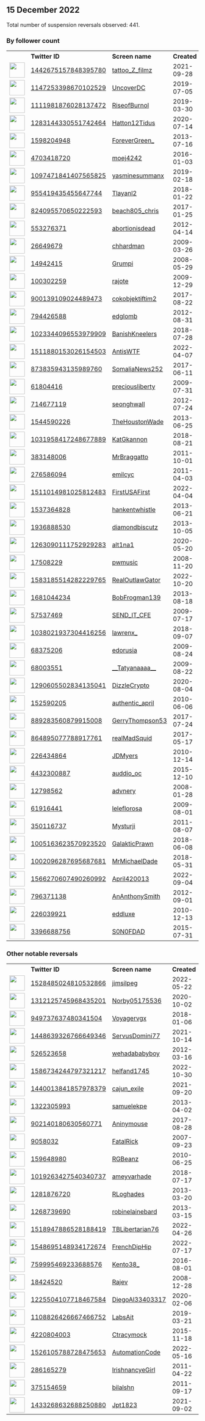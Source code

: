 
## 15 December 2022
Total number of suspension reversals observed: 441.

### By follower count
<table><tr><th></th><th align="left">Twitter ID</th><th align="left">Screen name</th>
<th align="left">Created</th><th align="left">Status</th><th align="left">Suspended</th><th align="left">Followers</th>
<tr><td><a href="https://pbs.twimg.com/profile_images/1626156143583318017/Cv8fdHX9_normal.jpg"><img src="https://pbs.twimg.com/profile_images/1626156143583318017/Cv8fdHX9_normal.jpg" width="40px" height="40px" align="center"/></a></td><td><a href="https://twitter.com/intent/user?user_id=1442675157848395780">1442675157848395780</a></td><td><a href="https://twitter.com/tattoo_Z_filmz">tattoo_Z_filmz</a></td><td>2021-09-28</td><td align="center"></td><td>2022-07-16</td><td>508199</td></tr>
<tr><td><a href="https://pbs.twimg.com/profile_images/1148630710837792772/txkx1EP7_normal.jpg"><img src="https://pbs.twimg.com/profile_images/1148630710837792772/txkx1EP7_normal.jpg" width="40px" height="40px" align="center"/></a></td><td><a href="https://twitter.com/intent/user?user_id=1147253398670102529">1147253398670102529</a></td><td><a href="https://twitter.com/UncoverDC">UncoverDC</a></td><td>2019-07-05</td><td align="center"></td><td></td><td>90683</td></tr>
<tr><td><a href="https://pbs.twimg.com/profile_images/1574234467287400457/r_otjDgp_normal.jpg"><img src="https://pbs.twimg.com/profile_images/1574234467287400457/r_otjDgp_normal.jpg" width="40px" height="40px" align="center"/></a></td><td><a href="https://twitter.com/intent/user?user_id=1111981876028137472">1111981876028137472</a></td><td><a href="https://twitter.com/RiseofBurnol">RiseofBurnol</a></td><td>2019-03-30</td><td align="center"></td><td>2022-10-25</td><td>27142</td></tr>
<tr><td><a href="https://pbs.twimg.com/profile_images/1613982856547602433/fXQ3AKLa_normal.jpg"><img src="https://pbs.twimg.com/profile_images/1613982856547602433/fXQ3AKLa_normal.jpg" width="40px" height="40px" align="center"/></a></td><td><a href="https://twitter.com/intent/user?user_id=1283144330551742464">1283144330551742464</a></td><td><a href="https://twitter.com/Hatton12Tidus">Hatton12Tidus</a></td><td>2020-07-14</td><td align="center"></td><td>2022-10-21</td><td>22532</td></tr>
<tr><td><a href="https://pbs.twimg.com/profile_images/1240542830608687104/giYpZZUC_normal.jpg"><img src="https://pbs.twimg.com/profile_images/1240542830608687104/giYpZZUC_normal.jpg" width="40px" height="40px" align="center"/></a></td><td><a href="https://twitter.com/intent/user?user_id=1598204948">1598204948</a></td><td><a href="https://twitter.com/ForeverGreen_">ForeverGreen_</a></td><td>2013-07-16</td><td align="center"></td><td></td><td>21194</td></tr>
<tr><td><a href="https://pbs.twimg.com/profile_images/1611774079123730433/DgXYdNzu_normal.jpg"><img src="https://pbs.twimg.com/profile_images/1611774079123730433/DgXYdNzu_normal.jpg" width="40px" height="40px" align="center"/></a></td><td><a href="https://twitter.com/intent/user?user_id=4703418720">4703418720</a></td><td><a href="https://twitter.com/moej4242">moej4242</a></td><td>2016-01-03</td><td align="center"></td><td></td><td>20343</td></tr>
<tr><td><a href="https://pbs.twimg.com/profile_images/1652422157417283586/x5Myc14p_normal.jpg"><img src="https://pbs.twimg.com/profile_images/1652422157417283586/x5Myc14p_normal.jpg" width="40px" height="40px" align="center"/></a></td><td><a href="https://twitter.com/intent/user?user_id=1097471841407565825">1097471841407565825</a></td><td><a href="https://twitter.com/yasminesummanx">yasminesummanx</a></td><td>2019-02-18</td><td align="center"></td><td>2022-12-03</td><td>19744</td></tr>
<tr><td><a href="https://pbs.twimg.com/profile_images/1569050090911711234/GC9xicq8_normal.jpg"><img src="https://pbs.twimg.com/profile_images/1569050090911711234/GC9xicq8_normal.jpg" width="40px" height="40px" align="center"/></a></td><td><a href="https://twitter.com/intent/user?user_id=955419435455647744">955419435455647744</a></td><td><a href="https://twitter.com/Tlayanl2">Tlayanl2</a></td><td>2018-01-22</td><td align="center"></td><td>2022-12-11</td><td>17531</td></tr>
<tr><td><a href="https://pbs.twimg.com/profile_images/1021205589391597569/Or-BbRdb_normal.jpg"><img src="https://pbs.twimg.com/profile_images/1021205589391597569/Or-BbRdb_normal.jpg" width="40px" height="40px" align="center"/></a></td><td><a href="https://twitter.com/intent/user?user_id=824095570650222593">824095570650222593</a></td><td><a href="https://twitter.com/beach805_chris">beach805_chris</a></td><td>2017-01-25</td><td align="center">👋</td><td></td><td>17494</td></tr>
<tr><td><a href="https://pbs.twimg.com/profile_images/796262465533145088/WGJcqM7C_normal.jpg"><img src="https://pbs.twimg.com/profile_images/796262465533145088/WGJcqM7C_normal.jpg" width="40px" height="40px" align="center"/></a></td><td><a href="https://twitter.com/intent/user?user_id=553276371">553276371</a></td><td><a href="https://twitter.com/abortionisdead">abortionisdead</a></td><td>2012-04-14</td><td align="center"></td><td>2022-07-16</td><td>12006</td></tr>
<tr><td><a href="https://pbs.twimg.com/profile_images/1618024024537460736/J-VJWCAl_normal.jpg"><img src="https://pbs.twimg.com/profile_images/1618024024537460736/J-VJWCAl_normal.jpg" width="40px" height="40px" align="center"/></a></td><td><a href="https://twitter.com/intent/user?user_id=26649679">26649679</a></td><td><a href="https://twitter.com/chhardman">chhardman</a></td><td>2009-03-26</td><td align="center"></td><td>2022-12-03</td><td>12004</td></tr>
<tr><td><a href="https://pbs.twimg.com/profile_images/1374413516485009411/PWc1w1lx_normal.jpg"><img src="https://pbs.twimg.com/profile_images/1374413516485009411/PWc1w1lx_normal.jpg" width="40px" height="40px" align="center"/></a></td><td><a href="https://twitter.com/intent/user?user_id=14942415">14942415</a></td><td><a href="https://twitter.com/Grumpi">Grumpi</a></td><td>2008-05-29</td><td align="center"></td><td></td><td>11803</td></tr>
<tr><td><a href="https://pbs.twimg.com/profile_images/1645806993297522688/g9eXb0Nj_normal.jpg"><img src="https://pbs.twimg.com/profile_images/1645806993297522688/g9eXb0Nj_normal.jpg" width="40px" height="40px" align="center"/></a></td><td><a href="https://twitter.com/intent/user?user_id=100302259">100302259</a></td><td><a href="https://twitter.com/rajote">rajote</a></td><td>2009-12-29</td><td align="center"></td><td></td><td>10923</td></tr>
<tr><td><a href="https://pbs.twimg.com/profile_images/1650172285528023040/-IO3cQ5A_normal.jpg"><img src="https://pbs.twimg.com/profile_images/1650172285528023040/-IO3cQ5A_normal.jpg" width="40px" height="40px" align="center"/></a></td><td><a href="https://twitter.com/intent/user?user_id=900139109024489473">900139109024489473</a></td><td><a href="https://twitter.com/cokobjektiftim2">cokobjektiftim2</a></td><td>2017-08-22</td><td align="center"></td><td>2022-02-25</td><td>10604</td></tr>
<tr><td><a href="https://pbs.twimg.com/profile_images/996873037197737986/iXL3lJMY_normal.jpg"><img src="https://pbs.twimg.com/profile_images/996873037197737986/iXL3lJMY_normal.jpg" width="40px" height="40px" align="center"/></a></td><td><a href="https://twitter.com/intent/user?user_id=794426588">794426588</a></td><td><a href="https://twitter.com/edglomb">edglomb</a></td><td>2012-08-31</td><td align="center">🚫</td><td>2022-12-13</td><td>10032</td></tr>
<tr><td><a href="https://pbs.twimg.com/profile_images/1290392790661300228/iR1PfhPi_normal.jpg"><img src="https://pbs.twimg.com/profile_images/1290392790661300228/iR1PfhPi_normal.jpg" width="40px" height="40px" align="center"/></a></td><td><a href="https://twitter.com/intent/user?user_id=1023344096553979909">1023344096553979909</a></td><td><a href="https://twitter.com/BanishKneelers">BanishKneelers</a></td><td>2018-07-28</td><td align="center"></td><td></td><td>9945</td></tr>
<tr><td><a href="https://pbs.twimg.com/profile_images/1604172158476886017/AK-Yy3db_normal.jpg"><img src="https://pbs.twimg.com/profile_images/1604172158476886017/AK-Yy3db_normal.jpg" width="40px" height="40px" align="center"/></a></td><td><a href="https://twitter.com/intent/user?user_id=1511880153026154503">1511880153026154503</a></td><td><a href="https://twitter.com/AntisWTF">AntisWTF</a></td><td>2022-04-07</td><td align="center"></td><td>2022-12-10</td><td>8707</td></tr>
<tr><td><a href="https://pbs.twimg.com/profile_images/1380856098069086208/wQMrUnQl_normal.jpg"><img src="https://pbs.twimg.com/profile_images/1380856098069086208/wQMrUnQl_normal.jpg" width="40px" height="40px" align="center"/></a></td><td><a href="https://twitter.com/intent/user?user_id=873835943135989760">873835943135989760</a></td><td><a href="https://twitter.com/SomaliaNews252">SomaliaNews252</a></td><td>2017-06-11</td><td align="center"></td><td>2022-09-16</td><td>8215</td></tr>
<tr><td><a href="https://pbs.twimg.com/profile_images/1326954324300328963/-xrGpj7f_normal.jpg"><img src="https://pbs.twimg.com/profile_images/1326954324300328963/-xrGpj7f_normal.jpg" width="40px" height="40px" align="center"/></a></td><td><a href="https://twitter.com/intent/user?user_id=61804416">61804416</a></td><td><a href="https://twitter.com/preciousliberty">preciousliberty</a></td><td>2009-07-31</td><td align="center"></td><td></td><td>7951</td></tr>
<tr><td><a href="https://pbs.twimg.com/profile_images/1411210180214153216/0hm6u7It_normal.jpg"><img src="https://pbs.twimg.com/profile_images/1411210180214153216/0hm6u7It_normal.jpg" width="40px" height="40px" align="center"/></a></td><td><a href="https://twitter.com/intent/user?user_id=714677119">714677119</a></td><td><a href="https://twitter.com/seonghwall">seonghwall</a></td><td>2012-07-24</td><td align="center"></td><td></td><td>7613</td></tr>
<tr><td><a href="https://pbs.twimg.com/profile_images/1649633212304613377/A_10i2Er_normal.jpg"><img src="https://pbs.twimg.com/profile_images/1649633212304613377/A_10i2Er_normal.jpg" width="40px" height="40px" align="center"/></a></td><td><a href="https://twitter.com/intent/user?user_id=1544590226">1544590226</a></td><td><a href="https://twitter.com/TheHoustonWade">TheHoustonWade</a></td><td>2013-06-25</td><td align="center"></td><td></td><td>7567</td></tr>
<tr><td><a href="https://pbs.twimg.com/profile_images/1285042074866221056/SU7tIiDb_normal.jpg"><img src="https://pbs.twimg.com/profile_images/1285042074866221056/SU7tIiDb_normal.jpg" width="40px" height="40px" align="center"/></a></td><td><a href="https://twitter.com/intent/user?user_id=1031958417248677889">1031958417248677889</a></td><td><a href="https://twitter.com/KatGkannon">KatGkannon</a></td><td>2018-08-21</td><td align="center"></td><td></td><td>6959</td></tr>
<tr><td><a href="https://pbs.twimg.com/profile_images/1630133217440276485/Dt3CRbdF_normal.jpg"><img src="https://pbs.twimg.com/profile_images/1630133217440276485/Dt3CRbdF_normal.jpg" width="40px" height="40px" align="center"/></a></td><td><a href="https://twitter.com/intent/user?user_id=383148006">383148006</a></td><td><a href="https://twitter.com/MrBraggatto">MrBraggatto</a></td><td>2011-10-01</td><td align="center"></td><td>2022-10-13</td><td>6455</td></tr>
<tr><td><a href="https://pbs.twimg.com/profile_images/1378705595763675136/xblHN8Iv_normal.jpg"><img src="https://pbs.twimg.com/profile_images/1378705595763675136/xblHN8Iv_normal.jpg" width="40px" height="40px" align="center"/></a></td><td><a href="https://twitter.com/intent/user?user_id=276586094">276586094</a></td><td><a href="https://twitter.com/emilcyc">emilcyc</a></td><td>2011-04-03</td><td align="center"></td><td>2022-11-15</td><td>6407</td></tr>
<tr><td><a href="https://pbs.twimg.com/profile_images/1594171871506882560/6WAknMZK_normal.jpg"><img src="https://pbs.twimg.com/profile_images/1594171871506882560/6WAknMZK_normal.jpg" width="40px" height="40px" align="center"/></a></td><td><a href="https://twitter.com/intent/user?user_id=1511014981025812483">1511014981025812483</a></td><td><a href="https://twitter.com/FirstUSAFirst">FirstUSAFirst</a></td><td>2022-04-04</td><td align="center"></td><td>2022-11-23</td><td>6366</td></tr>
<tr><td><a href="https://pbs.twimg.com/profile_images/1218010235417194496/j5Z1dHDO_normal.jpg"><img src="https://pbs.twimg.com/profile_images/1218010235417194496/j5Z1dHDO_normal.jpg" width="40px" height="40px" align="center"/></a></td><td><a href="https://twitter.com/intent/user?user_id=1537364828">1537364828</a></td><td><a href="https://twitter.com/hankentwhistle">hankentwhistle</a></td><td>2013-06-21</td><td align="center"></td><td>2022-06-13</td><td>5957</td></tr>
<tr><td><a href="https://pbs.twimg.com/profile_images/1657935519668670476/-DiggBpd_normal.jpg"><img src="https://pbs.twimg.com/profile_images/1657935519668670476/-DiggBpd_normal.jpg" width="40px" height="40px" align="center"/></a></td><td><a href="https://twitter.com/intent/user?user_id=1936888530">1936888530</a></td><td><a href="https://twitter.com/diamondbiscutz">diamondbiscutz</a></td><td>2013-10-05</td><td align="center"></td><td></td><td>5465</td></tr>
<tr><td><a href="https://pbs.twimg.com/profile_images/1623919723749466112/iRU5IbZY_normal.jpg"><img src="https://pbs.twimg.com/profile_images/1623919723749466112/iRU5IbZY_normal.jpg" width="40px" height="40px" align="center"/></a></td><td><a href="https://twitter.com/intent/user?user_id=1263090111752929283">1263090111752929283</a></td><td><a href="https://twitter.com/alt1na1">alt1na1</a></td><td>2020-05-20</td><td align="center">🔒</td><td>2022-03-31</td><td>4954</td></tr>
<tr><td><a href="https://pbs.twimg.com/profile_images/1066822694870618118/-WDhXllL_normal.jpg"><img src="https://pbs.twimg.com/profile_images/1066822694870618118/-WDhXllL_normal.jpg" width="40px" height="40px" align="center"/></a></td><td><a href="https://twitter.com/intent/user?user_id=17508229">17508229</a></td><td><a href="https://twitter.com/pwmusic">pwmusic</a></td><td>2008-11-20</td><td align="center"></td><td></td><td>4931</td></tr>
<tr><td><a href="https://pbs.twimg.com/profile_images/1657130626590429184/f7sB1cno_normal.jpg"><img src="https://pbs.twimg.com/profile_images/1657130626590429184/f7sB1cno_normal.jpg" width="40px" height="40px" align="center"/></a></td><td><a href="https://twitter.com/intent/user?user_id=1583185514282229765">1583185514282229765</a></td><td><a href="https://twitter.com/RealOutlawGator">RealOutlawGator</a></td><td>2022-10-20</td><td align="center"></td><td>2022-12-11</td><td>4928</td></tr>
<tr><td><a href="https://pbs.twimg.com/profile_images/378800000357256483/8d63e9534ac34a5f70d28a737ac7e663_normal.jpeg"><img src="https://pbs.twimg.com/profile_images/378800000357256483/8d63e9534ac34a5f70d28a737ac7e663_normal.jpeg" width="40px" height="40px" align="center"/></a></td><td><a href="https://twitter.com/intent/user?user_id=1681044234">1681044234</a></td><td><a href="https://twitter.com/BobFrogman139">BobFrogman139</a></td><td>2013-08-18</td><td align="center"></td><td></td><td>4755</td></tr>
<tr><td><a href="https://pbs.twimg.com/profile_images/1603006762390626304/jlNA8vtH_normal.jpg"><img src="https://pbs.twimg.com/profile_images/1603006762390626304/jlNA8vtH_normal.jpg" width="40px" height="40px" align="center"/></a></td><td><a href="https://twitter.com/intent/user?user_id=57537469">57537469</a></td><td><a href="https://twitter.com/SEND_IT_CFE">SEND_IT_CFE</a></td><td>2009-07-17</td><td align="center"></td><td></td><td>4753</td></tr>
<tr><td><a href="https://pbs.twimg.com/profile_images/1658748199928987649/B8AhbZ4r_normal.jpg"><img src="https://pbs.twimg.com/profile_images/1658748199928987649/B8AhbZ4r_normal.jpg" width="40px" height="40px" align="center"/></a></td><td><a href="https://twitter.com/intent/user?user_id=1038021937304416256">1038021937304416256</a></td><td><a href="https://twitter.com/lawrenx_">lawrenx_</a></td><td>2018-09-07</td><td align="center"></td><td>2022-12-07</td><td>4646</td></tr>
<tr><td><a href="https://pbs.twimg.com/profile_images/1549828081807806464/L1RgykU1_normal.jpg"><img src="https://pbs.twimg.com/profile_images/1549828081807806464/L1RgykU1_normal.jpg" width="40px" height="40px" align="center"/></a></td><td><a href="https://twitter.com/intent/user?user_id=68375206">68375206</a></td><td><a href="https://twitter.com/edorusia">edorusia</a></td><td>2009-08-24</td><td align="center"></td><td>2022-11-30</td><td>4575</td></tr>
<tr><td><a href="https://pbs.twimg.com/profile_images/1416144883841126401/FjIAOR7m_normal.jpg"><img src="https://pbs.twimg.com/profile_images/1416144883841126401/FjIAOR7m_normal.jpg" width="40px" height="40px" align="center"/></a></td><td><a href="https://twitter.com/intent/user?user_id=68003551">68003551</a></td><td><a href="https://twitter.com/__Tatyanaaaa__">__Tatyanaaaa__</a></td><td>2009-08-22</td><td align="center"></td><td></td><td>4537</td></tr>
<tr><td><a href="https://pbs.twimg.com/profile_images/1290606661623848964/FZ2GRezm_normal.jpg"><img src="https://pbs.twimg.com/profile_images/1290606661623848964/FZ2GRezm_normal.jpg" width="40px" height="40px" align="center"/></a></td><td><a href="https://twitter.com/intent/user?user_id=1290605502834135041">1290605502834135041</a></td><td><a href="https://twitter.com/DizzleCrypto">DizzleCrypto</a></td><td>2020-08-04</td><td align="center"></td><td>2022-12-12</td><td>4451</td></tr>
<tr><td><a href="https://pbs.twimg.com/profile_images/1647641485184057346/B-uARHQL_normal.jpg"><img src="https://pbs.twimg.com/profile_images/1647641485184057346/B-uARHQL_normal.jpg" width="40px" height="40px" align="center"/></a></td><td><a href="https://twitter.com/intent/user?user_id=152590205">152590205</a></td><td><a href="https://twitter.com/authentic_april">authentic_april</a></td><td>2010-06-06</td><td align="center"></td><td></td><td>4410</td></tr>
<tr><td><a href="https://pbs.twimg.com/profile_images/1061641383671300101/5CvISU2A_normal.jpg"><img src="https://pbs.twimg.com/profile_images/1061641383671300101/5CvISU2A_normal.jpg" width="40px" height="40px" align="center"/></a></td><td><a href="https://twitter.com/intent/user?user_id=889283560879915008">889283560879915008</a></td><td><a href="https://twitter.com/GerryThompson53">GerryThompson53</a></td><td>2017-07-24</td><td align="center"></td><td></td><td>4399</td></tr>
<tr><td><a href="https://pbs.twimg.com/profile_images/1610653821554024449/Wqdf4BIl_normal.jpg"><img src="https://pbs.twimg.com/profile_images/1610653821554024449/Wqdf4BIl_normal.jpg" width="40px" height="40px" align="center"/></a></td><td><a href="https://twitter.com/intent/user?user_id=864895077788917761">864895077788917761</a></td><td><a href="https://twitter.com/realMadSquid">realMadSquid</a></td><td>2017-05-17</td><td align="center"></td><td></td><td>4299</td></tr>
<tr><td><a href="https://pbs.twimg.com/profile_images/1351212352851615745/hclnaiKR_normal.jpg"><img src="https://pbs.twimg.com/profile_images/1351212352851615745/hclnaiKR_normal.jpg" width="40px" height="40px" align="center"/></a></td><td><a href="https://twitter.com/intent/user?user_id=226434864">226434864</a></td><td><a href="https://twitter.com/JDMyers">JDMyers</a></td><td>2010-12-14</td><td align="center"></td><td>2022-12-05</td><td>3982</td></tr>
<tr><td><a href="https://pbs.twimg.com/profile_images/1249596916494741504/bbDweNCh_normal.jpg"><img src="https://pbs.twimg.com/profile_images/1249596916494741504/bbDweNCh_normal.jpg" width="40px" height="40px" align="center"/></a></td><td><a href="https://twitter.com/intent/user?user_id=4432300887">4432300887</a></td><td><a href="https://twitter.com/auddio_oc">auddio_oc</a></td><td>2015-12-10</td><td align="center"></td><td></td><td>3662</td></tr>
<tr><td><a href="https://pbs.twimg.com/profile_images/1605775759964086275/yekQP6lq_normal.jpg"><img src="https://pbs.twimg.com/profile_images/1605775759964086275/yekQP6lq_normal.jpg" width="40px" height="40px" align="center"/></a></td><td><a href="https://twitter.com/intent/user?user_id=12798562">12798562</a></td><td><a href="https://twitter.com/advnery">advnery</a></td><td>2008-01-28</td><td align="center"></td><td></td><td>3612</td></tr>
<tr><td><a href="https://pbs.twimg.com/profile_images/1199790762633940995/iIAAasEv_normal.jpg"><img src="https://pbs.twimg.com/profile_images/1199790762633940995/iIAAasEv_normal.jpg" width="40px" height="40px" align="center"/></a></td><td><a href="https://twitter.com/intent/user?user_id=61916441">61916441</a></td><td><a href="https://twitter.com/leleflorosa">leleflorosa</a></td><td>2009-08-01</td><td align="center"></td><td></td><td>3390</td></tr>
<tr><td><a href="https://pbs.twimg.com/profile_images/1482394538/Mysturji_avatar_normal.jpg"><img src="https://pbs.twimg.com/profile_images/1482394538/Mysturji_avatar_normal.jpg" width="40px" height="40px" align="center"/></a></td><td><a href="https://twitter.com/intent/user?user_id=350116737">350116737</a></td><td><a href="https://twitter.com/Mysturji">Mysturji</a></td><td>2011-08-07</td><td align="center">🔒</td><td></td><td>3336</td></tr>
<tr><td><a href="https://pbs.twimg.com/profile_images/1375062187241304066/cfJeSeJg_normal.jpg"><img src="https://pbs.twimg.com/profile_images/1375062187241304066/cfJeSeJg_normal.jpg" width="40px" height="40px" align="center"/></a></td><td><a href="https://twitter.com/intent/user?user_id=1005163623570923520">1005163623570923520</a></td><td><a href="https://twitter.com/GalakticPrawn">GalakticPrawn</a></td><td>2018-06-08</td><td align="center">🔒</td><td></td><td>3329</td></tr>
<tr><td><a href="https://pbs.twimg.com/profile_images/1603435212884639745/Sho_XT-I_normal.jpg"><img src="https://pbs.twimg.com/profile_images/1603435212884639745/Sho_XT-I_normal.jpg" width="40px" height="40px" align="center"/></a></td><td><a href="https://twitter.com/intent/user?user_id=1002096287695687681">1002096287695687681</a></td><td><a href="https://twitter.com/MrMichaelDade">MrMichaelDade</a></td><td>2018-05-31</td><td align="center">👋</td><td></td><td>3288</td></tr>
<tr><td><a href="https://pbs.twimg.com/profile_images/1572086112763387907/N4pZ9Djj_normal.jpg"><img src="https://pbs.twimg.com/profile_images/1572086112763387907/N4pZ9Djj_normal.jpg" width="40px" height="40px" align="center"/></a></td><td><a href="https://twitter.com/intent/user?user_id=1566270607490260992">1566270607490260992</a></td><td><a href="https://twitter.com/April420013">April420013</a></td><td>2022-09-04</td><td align="center"></td><td>2022-12-09</td><td>3251</td></tr>
<tr><td><a href="https://pbs.twimg.com/profile_images/809313127699337216/0fx4KxBw_normal.jpg"><img src="https://pbs.twimg.com/profile_images/809313127699337216/0fx4KxBw_normal.jpg" width="40px" height="40px" align="center"/></a></td><td><a href="https://twitter.com/intent/user?user_id=796371138">796371138</a></td><td><a href="https://twitter.com/AnAnthonySmith">AnAnthonySmith</a></td><td>2012-09-01</td><td align="center"></td><td></td><td>3059</td></tr>
<tr><td><a href="https://pbs.twimg.com/profile_images/1603603048089239552/-wRGRFos_normal.jpg"><img src="https://pbs.twimg.com/profile_images/1603603048089239552/-wRGRFos_normal.jpg" width="40px" height="40px" align="center"/></a></td><td><a href="https://twitter.com/intent/user?user_id=226039921">226039921</a></td><td><a href="https://twitter.com/eddluxe">eddluxe</a></td><td>2010-12-13</td><td align="center"></td><td></td><td>2924</td></tr>
<tr><td><a href="https://pbs.twimg.com/profile_images/896048738350878720/ZWXXqjuR_normal.jpg"><img src="https://pbs.twimg.com/profile_images/896048738350878720/ZWXXqjuR_normal.jpg" width="40px" height="40px" align="center"/></a></td><td><a href="https://twitter.com/intent/user?user_id=3396688756">3396688756</a></td><td><a href="https://twitter.com/S0N0FDAD">S0N0FDAD</a></td><td>2015-07-31</td><td align="center"></td><td></td><td>2899</td></tr>
</table>

### Other notable reversals
<table><tr><th></th><th align="left">Twitter ID</th><th align="left">Screen name</th>
<th align="left">Created</th><th align="left">Status</th><th align="left">Suspended</th><th align="left">Followers</th>
<tr><td><a href="https://pbs.twimg.com/profile_images/1528704202654076928/ROCr_YwQ_normal.jpg"><img src="https://pbs.twimg.com/profile_images/1528704202654076928/ROCr_YwQ_normal.jpg" width="40px" height="40px" align="center"/></a></td><td><a href="https://twitter.com/intent/user?user_id=1528485024810532866">1528485024810532866</a></td><td><a href="https://twitter.com/jimsilpeg">jimsilpeg</a></td><td>2022-05-22</td><td align="center">🚫</td><td>2022-12-12</td><td>913</td></tr>
<tr><td><a href="https://pbs.twimg.com/profile_images/1600101953043943426/jqL25U1a_normal.jpg"><img src="https://pbs.twimg.com/profile_images/1600101953043943426/jqL25U1a_normal.jpg" width="40px" height="40px" align="center"/></a></td><td><a href="https://twitter.com/intent/user?user_id=1312125745968435201">1312125745968435201</a></td><td><a href="https://twitter.com/Norby05175536">Norby05175536</a></td><td>2020-10-02</td><td align="center"></td><td>2022-12-14</td><td>83</td></tr>
<tr><td><a href="https://pbs.twimg.com/profile_images/1532140085914632192/qhm92sb0_normal.jpg"><img src="https://pbs.twimg.com/profile_images/1532140085914632192/qhm92sb0_normal.jpg" width="40px" height="40px" align="center"/></a></td><td><a href="https://twitter.com/intent/user?user_id=949737637480341504">949737637480341504</a></td><td><a href="https://twitter.com/Voyagervgx">Voyagervgx</a></td><td>2018-01-06</td><td align="center"></td><td>2022-12-12</td><td>195</td></tr>
<tr><td><a href="https://pbs.twimg.com/profile_images/1519677830262579202/7G9nZvwS_normal.jpg"><img src="https://pbs.twimg.com/profile_images/1519677830262579202/7G9nZvwS_normal.jpg" width="40px" height="40px" align="center"/></a></td><td><a href="https://twitter.com/intent/user?user_id=1448639326766649346">1448639326766649346</a></td><td><a href="https://twitter.com/ServusDomini77">ServusDomini77</a></td><td>2021-10-14</td><td align="center"></td><td>2022-11-25</td><td>1933</td></tr>
<tr><td><a href="https://pbs.twimg.com/profile_images/1632616271052414976/mOynsfVb_normal.jpg"><img src="https://pbs.twimg.com/profile_images/1632616271052414976/mOynsfVb_normal.jpg" width="40px" height="40px" align="center"/></a></td><td><a href="https://twitter.com/intent/user?user_id=526523658">526523658</a></td><td><a href="https://twitter.com/wehadababyboy">wehadababyboy</a></td><td>2012-03-16</td><td align="center"></td><td>2022-11-14</td><td>50</td></tr>
<tr><td><a href="https://pbs.twimg.com/profile_images/1598949650509217792/Wua-vrfA_normal.jpg"><img src="https://pbs.twimg.com/profile_images/1598949650509217792/Wua-vrfA_normal.jpg" width="40px" height="40px" align="center"/></a></td><td><a href="https://twitter.com/intent/user?user_id=1586734244797321217">1586734244797321217</a></td><td><a href="https://twitter.com/helfand1745">helfand1745</a></td><td>2022-10-30</td><td align="center">🚫</td><td>2022-12-11</td><td>162</td></tr>
<tr><td><a href="https://pbs.twimg.com/profile_images/1440015078602981379/szJwwMH9_normal.jpg"><img src="https://pbs.twimg.com/profile_images/1440015078602981379/szJwwMH9_normal.jpg" width="40px" height="40px" align="center"/></a></td><td><a href="https://twitter.com/intent/user?user_id=1440013841857978379">1440013841857978379</a></td><td><a href="https://twitter.com/cajun_exile">cajun_exile</a></td><td>2021-09-20</td><td align="center"></td><td>2022-12-10</td><td>754</td></tr>
<tr><td><a href="https://pbs.twimg.com/profile_images/1584722157312954368/zGrslTSC_normal.jpg"><img src="https://pbs.twimg.com/profile_images/1584722157312954368/zGrslTSC_normal.jpg" width="40px" height="40px" align="center"/></a></td><td><a href="https://twitter.com/intent/user?user_id=1322305993">1322305993</a></td><td><a href="https://twitter.com/samuelekpe">samuelekpe</a></td><td>2013-04-02</td><td align="center"></td><td>2022-12-10</td><td>1515</td></tr>
<tr><td><a href="https://pbs.twimg.com/profile_images/1268635205692260356/lurHW-XC_normal.jpg"><img src="https://pbs.twimg.com/profile_images/1268635205692260356/lurHW-XC_normal.jpg" width="40px" height="40px" align="center"/></a></td><td><a href="https://twitter.com/intent/user?user_id=902140180630560771">902140180630560771</a></td><td><a href="https://twitter.com/Aninymouse">Aninymouse</a></td><td>2017-08-28</td><td align="center"></td><td>2022-12-11</td><td>856</td></tr>
<tr><td><a href="https://pbs.twimg.com/profile_images/1497052716765433871/D_hakl3t_normal.jpg"><img src="https://pbs.twimg.com/profile_images/1497052716765433871/D_hakl3t_normal.jpg" width="40px" height="40px" align="center"/></a></td><td><a href="https://twitter.com/intent/user?user_id=9058032">9058032</a></td><td><a href="https://twitter.com/FatalRick">FatalRick</a></td><td>2007-09-23</td><td align="center"></td><td>2022-12-13</td><td>546</td></tr>
<tr><td><a href="https://pbs.twimg.com/profile_images/1348840586338471936/X_diWVKV_normal.jpg"><img src="https://pbs.twimg.com/profile_images/1348840586338471936/X_diWVKV_normal.jpg" width="40px" height="40px" align="center"/></a></td><td><a href="https://twitter.com/intent/user?user_id=159648980">159648980</a></td><td><a href="https://twitter.com/RGBeanz">RGBeanz</a></td><td>2010-06-25</td><td align="center"></td><td>2022-12-05</td><td>848</td></tr>
<tr><td><a href="https://pbs.twimg.com/profile_images/1434087825511632899/1exN38Hc_normal.jpg"><img src="https://pbs.twimg.com/profile_images/1434087825511632899/1exN38Hc_normal.jpg" width="40px" height="40px" align="center"/></a></td><td><a href="https://twitter.com/intent/user?user_id=1019263427540340737">1019263427540340737</a></td><td><a href="https://twitter.com/ameyvarhade">ameyvarhade</a></td><td>2018-07-17</td><td align="center"></td><td>2022-12-03</td><td>298</td></tr>
<tr><td><a href="https://pbs.twimg.com/profile_images/1338535859847630849/kG9YJcBv_normal.jpg"><img src="https://pbs.twimg.com/profile_images/1338535859847630849/kG9YJcBv_normal.jpg" width="40px" height="40px" align="center"/></a></td><td><a href="https://twitter.com/intent/user?user_id=1281876720">1281876720</a></td><td><a href="https://twitter.com/RLoghades">RLoghades</a></td><td>2013-03-20</td><td align="center"></td><td>2022-12-13</td><td>128</td></tr>
<tr><td><a href="https://pbs.twimg.com/profile_images/1607650497149665280/fQ5XsLUS_normal.jpg"><img src="https://pbs.twimg.com/profile_images/1607650497149665280/fQ5XsLUS_normal.jpg" width="40px" height="40px" align="center"/></a></td><td><a href="https://twitter.com/intent/user?user_id=1268739690">1268739690</a></td><td><a href="https://twitter.com/robinelainebard">robinelainebard</a></td><td>2013-03-15</td><td align="center"></td><td>2022-12-15</td><td>159</td></tr>
<tr><td><a href="https://pbs.twimg.com/profile_images/1518948412695138304/Tm3lcxOs_normal.jpg"><img src="https://pbs.twimg.com/profile_images/1518948412695138304/Tm3lcxOs_normal.jpg" width="40px" height="40px" align="center"/></a></td><td><a href="https://twitter.com/intent/user?user_id=1518947886528188419">1518947886528188419</a></td><td><a href="https://twitter.com/TBLibertarian76">TBLibertarian76</a></td><td>2022-04-26</td><td align="center"></td><td>2022-12-07</td><td>118</td></tr>
<tr><td><a href="https://pbs.twimg.com/profile_images/1548695263329542145/b4Ge2Dqd_normal.png"><img src="https://pbs.twimg.com/profile_images/1548695263329542145/b4Ge2Dqd_normal.png" width="40px" height="40px" align="center"/></a></td><td><a href="https://twitter.com/intent/user?user_id=1548695148934172674">1548695148934172674</a></td><td><a href="https://twitter.com/FrenchDipHip">FrenchDipHip</a></td><td>2022-07-17</td><td align="center">🔒</td><td>2022-12-12</td><td>4</td></tr>
<tr><td><a href="https://pbs.twimg.com/profile_images/1597494154174427137/-PK_E21t_normal.jpg"><img src="https://pbs.twimg.com/profile_images/1597494154174427137/-PK_E21t_normal.jpg" width="40px" height="40px" align="center"/></a></td><td><a href="https://twitter.com/intent/user?user_id=759995469233688576">759995469233688576</a></td><td><a href="https://twitter.com/Kento38_">Kento38_</a></td><td>2016-08-01</td><td align="center"></td><td>2022-12-02</td><td>19</td></tr>
<tr><td><a href="https://pbs.twimg.com/profile_images/1110963553/rajev_normal.jpg"><img src="https://pbs.twimg.com/profile_images/1110963553/rajev_normal.jpg" width="40px" height="40px" align="center"/></a></td><td><a href="https://twitter.com/intent/user?user_id=18424520">18424520</a></td><td><a href="https://twitter.com/Rajev">Rajev</a></td><td>2008-12-28</td><td align="center"></td><td>2022-12-11</td><td>114</td></tr>
<tr><td><a href="https://pbs.twimg.com/profile_images/1435552277406826500/oiW2PmFq_normal.jpg"><img src="https://pbs.twimg.com/profile_images/1435552277406826500/oiW2PmFq_normal.jpg" width="40px" height="40px" align="center"/></a></td><td><a href="https://twitter.com/intent/user?user_id=1225504107718467584">1225504107718467584</a></td><td><a href="https://twitter.com/DiegoAl33403317">DiegoAl33403317</a></td><td>2020-02-06</td><td align="center"></td><td>2022-12-03</td><td>420</td></tr>
<tr><td><a href="https://pbs.twimg.com/profile_images/1610492106879143936/q4ZLQY1q_normal.jpg"><img src="https://pbs.twimg.com/profile_images/1610492106879143936/q4ZLQY1q_normal.jpg" width="40px" height="40px" align="center"/></a></td><td><a href="https://twitter.com/intent/user?user_id=1108826426667466752">1108826426667466752</a></td><td><a href="https://twitter.com/LabsAit">LabsAit</a></td><td>2019-03-21</td><td align="center"></td><td>2022-12-10</td><td>508</td></tr>
<tr><td><a href="https://pbs.twimg.com/profile_images/667078932957700096/kAPOKIjW_normal.jpg"><img src="https://pbs.twimg.com/profile_images/667078932957700096/kAPOKIjW_normal.jpg" width="40px" height="40px" align="center"/></a></td><td><a href="https://twitter.com/intent/user?user_id=4220804003">4220804003</a></td><td><a href="https://twitter.com/Ctracymock">Ctracymock</a></td><td>2015-11-18</td><td align="center"></td><td>2022-10-29</td><td>1682</td></tr>
<tr><td><a href="https://pbs.twimg.com/profile_images/1639740628757278720/r34_in20_normal.jpg"><img src="https://pbs.twimg.com/profile_images/1639740628757278720/r34_in20_normal.jpg" width="40px" height="40px" align="center"/></a></td><td><a href="https://twitter.com/intent/user?user_id=1526105788728475653">1526105788728475653</a></td><td><a href="https://twitter.com/AutomationCode">AutomationCode</a></td><td>2022-05-16</td><td align="center"></td><td>2022-12-07</td><td>319</td></tr>
<tr><td><a href="https://pbs.twimg.com/profile_images/1637532533574316035/H0tTZXBj_normal.jpg"><img src="https://pbs.twimg.com/profile_images/1637532533574316035/H0tTZXBj_normal.jpg" width="40px" height="40px" align="center"/></a></td><td><a href="https://twitter.com/intent/user?user_id=286165279">286165279</a></td><td><a href="https://twitter.com/IrishnancyeGirl">IrishnancyeGirl</a></td><td>2011-04-22</td><td align="center"></td><td>2022-12-13</td><td>34</td></tr>
<tr><td><a href="https://pbs.twimg.com/profile_images/1577397602697547778/NSvUrdQ__normal.jpg"><img src="https://pbs.twimg.com/profile_images/1577397602697547778/NSvUrdQ__normal.jpg" width="40px" height="40px" align="center"/></a></td><td><a href="https://twitter.com/intent/user?user_id=375154659">375154659</a></td><td><a href="https://twitter.com/bilalshn">bilalshn</a></td><td>2011-09-17</td><td align="center"></td><td>2022-11-29</td><td>783</td></tr>
<tr><td><a href="https://pbs.twimg.com/profile_images/1433289870689046531/5nqZT3zh_normal.jpg"><img src="https://pbs.twimg.com/profile_images/1433289870689046531/5nqZT3zh_normal.jpg" width="40px" height="40px" align="center"/></a></td><td><a href="https://twitter.com/intent/user?user_id=1433268632688250880">1433268632688250880</a></td><td><a href="https://twitter.com/Jpt1823">Jpt1823</a></td><td>2021-09-02</td><td align="center"></td><td>2022-12-03</td><td>12</td></tr>
</table>
